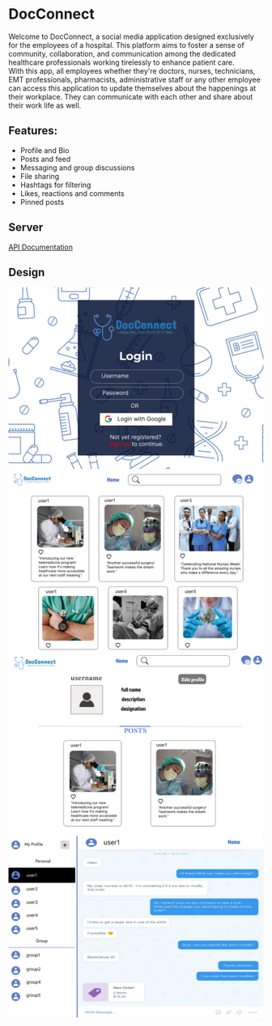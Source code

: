 # DocConnect
Welcome to DocConnect, a social media application designed exclusively for the employees of a hospital. This platform aims to foster a sense of community, collaboration, and communication among the dedicated healthcare professionals working tirelessly to enhance patient care.  
With this app, all employees whether they're doctors, nurses, technicians, EMT professionals, pharmacists, administrative staff or any other employee can access this application to update themselves about the happenings at their workplace. They can communicate with each other and share about their work life as well.

## Features:

- Profile and Bio
- Posts and feed
- Messaging and group discussions
- File sharing
- Hashtags for filtering
- Likes, reactions and comments
- Pinned posts

## Server
[API Documentation](https://documenter.getpostman.com/view/32312306/2s9YymFjCc#c60f9810-efda-4152-9a38-f4448c64c4e7)

## Design
![Login Page](./assets/login.png)
![Home Page](./assets/home.png)
![Profile Page](./assets/profile.png)
![Chat Page](./assets/chat.png)
